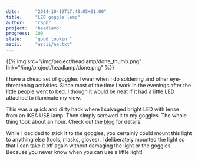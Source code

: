 ```yaml
---
date:      "2014-10-12T17:48:05+01:00"
title:     "LED goggle lamp"
author:    "raph"
project:   "headlamp"
progress:  100
state:     "good lookin'"
ascii:     "ascii/na.txt"
---
```

{{% img src="/img/project/headlamp/done_thumb.png" link="/img/project/headlamp/done.png" %}}

I have a cheap set of goggles I wear when I do soldering and other eye-threatening activities. Since most of the time I work in the evenings after the little people went to bed, I though it would be neat if it had a little LED attached to illuminate my view.

This was a quick and dirty hack where I salvaged bright LED with lense from an IKEA USB lamp. Then simply screwed it to my goggles. The whole thing took about an hour. Check out the [blog](/blog/2014/10/headlamp/) for details.

While I decided to stick it to the goggles, you certainly could mount this light to anything else (tools, masks, gloves). I deliberately mounted the light so that I can take it off again without damaging the light or the goggles. Because you never know when you can use a little light!
